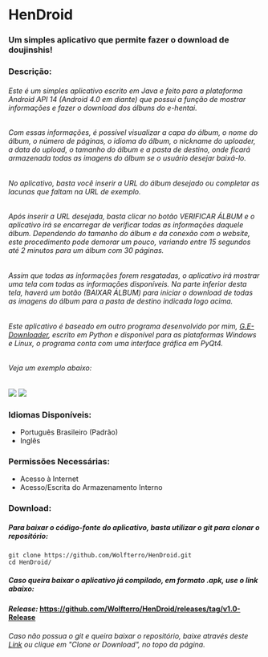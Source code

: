 # HenDroid
### Um simples aplicativo que permite fazer o download de doujinshis!

### Descrição:

###### Este é um simples aplicativo escrito em Java e feito para a plataforma Android API 14 (Android 4.0 em diante) que possui a função de mostrar informações e fazer o download dos álbuns do e-hentai.

###### Com essas informações, é possível visualizar a capa do álbum, o nome do álbum, o número de páginas, o idioma do álbum, o nickname do uploader, a data do upload, o tamanho do álbum e a pasta de destino, onde ficará armazenada todas as imagens do álbum se o usuário desejar baixá-lo.

###### No aplicativo, basta você inserir a URL do álbum desejado ou completar as lacunas que faltam na URL de exemplo. 

###### Após inserir a URL desejada, basta clicar no botão VERIFICAR ÁLBUM e o aplicativo irá se encarregar de verificar todas as informações daquele álbum. Dependendo do tamanho do álbum e da conexão com o website, este procedimento pode demorar um pouco, variando entre 15 segundos até 2 minutos para um álbum com 30 páginas.

###### Assim que todas as informações forem resgatadas, o aplicativo irá mostrar uma tela com todas as informações disponíveis. Na parte inferior desta tela, haverá um botão (BAIXAR ÁLBUM) para iniciar o download de todas as imagens do álbum para a pasta de destino indicada logo acima.

###### Este aplicativo é baseado em outro programa desenvolvido por mim, [G.E-Downloader](https://github.com/Wolfterro/G.E-Downloader), escrito em Python e disponível para as plataformas Windows e Linux, o programa conta com uma interface gráfica em PyQt4.

###### Veja um exemplo abaixo:

<img src="https://i.imgur.com/sLIFs3m.png" />
<img src="https://i.imgur.com/XitirKa.png" />

### Idiomas Disponíveis:
 - Português Brasileiro (Padrão)
 - Inglês

### Permissões Necessárias:
 - Acesso à Internet
 - Acesso/Escrita do Armazenamento Interno

### Download:

##### Para baixar o código-fonte do aplicativo, basta utilizar o git para clonar o repositório:
    git clone https://github.com/Wolfterro/HenDroid.git
    cd HenDroid/

##### Caso queira baixar o aplicativo já compilado, em formato .apk, use o link abaixo:
#### ***Release:*** https://github.com/Wolfterro/HenDroid/releases/tag/v1.0-Release

###### Caso não possua o git e queira baixar o repositório, baixe através deste [Link](https://github.com/Wolfterro/HenDroid/archive/master.zip) ou clique em "Clone or Download", no topo da página.
